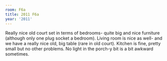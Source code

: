 ```yaml
---
room: F6a
title: 2011 F6a
year: '2011'
---
```


Really nice old court set in terms of bedrooms- quite big and nice furniture (although only one plug socket a bedroom). Living room is nice as well- and we have a really nice old, big table (rare in old court). Kitchen is fine, pretty small but no other problems. No light in the porch-y bit is a bit awkward sometimes.